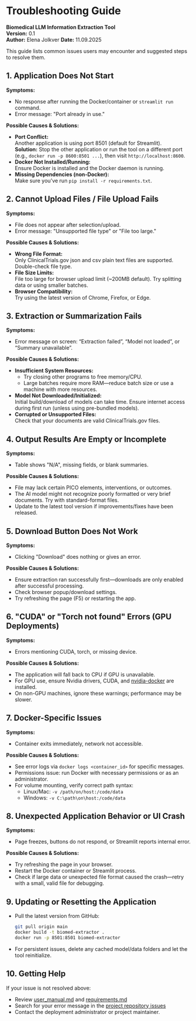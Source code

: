 # Troubleshooting Guide

**Biomedical LLM Information Extraction Tool**  
**Version:** 0.1  
**Author:** Elena Jolkver
**Date:** 11.09.2025


This guide lists common issues users may encounter and suggested steps to resolve them.



## 1. Application Does Not Start

**Symptoms:**  
- No response after running the Docker/container or `streamlit run` command.  
- Error message: "Port already in use."

**Possible Causes & Solutions:**
- **Port Conflict:**  
  Another application is using port 8501 (default for Streamlit).  
  **Solution:** Stop the other application or run the tool on a different port (e.g., `docker run -p 8600:8501 ...`), then visit `http://localhost:8600`.
- **Docker Not Installed/Running:**  
  Ensure Docker is installed and the Docker daemon is running.
- **Missing Dependencies (non-Docker):**  
  Make sure you’ve run `pip install -r requirements.txt`.



## 2. Cannot Upload Files / File Upload Fails

**Symptoms:**  
- File does not appear after selection/upload.
- Error message: "Unsupported file type" or "File too large."

**Possible Causes & Solutions:**
- **Wrong File Format:**  
  Only ClinicalTrials.gov json and csv plain text files are supported. Double-check file type.
- **File Size Limits:**  
  File too large for browser upload limit (~200MB default). Try splitting data or using smaller batches.
- **Browser Compatibility:**  
  Try using the latest version of Chrome, Firefox, or Edge.



## 3. Extraction or Summarization Fails

**Symptoms:**  
- Error message on screen: “Extraction failed”, “Model not loaded”, or “Summary unavailable”.

**Possible Causes & Solutions:**
- **Insufficient System Resources:**  
  - Try closing other programs to free memory/CPU.
  - Large batches require more RAM—reduce batch size or use a machine with more resources.
- **Model Not Downloaded/Initialized:**  
  Initial build/download of models can take time. Ensure internet access during first run (unless using pre-bundled models).
- **Corrupted or Unsupported Files:**  
  Check that your documents are valid ClinicalTrials.gov files.



## 4. Output Results Are Empty or Incomplete

**Symptoms:**  
- Table shows "N/A", missing fields, or blank summaries.

**Possible Causes & Solutions:**
- File may lack certain PICO elements, interventions, or outcomes.
- The AI model might not recognize poorly formatted or very brief documents. Try with standard-format files.
- Update to the latest tool version if improvements/fixes have been released.



## 5. Download Button Does Not Work

**Symptoms:**  
- Clicking "Download" does nothing or gives an error.

**Possible Causes & Solutions:**
- Ensure extraction ran successfully first—downloads are only enabled after successful processing.
- Check browser popup/download settings.
- Try refreshing the page (F5) or restarting the app.



## 6. "CUDA" or "Torch not found" Errors (GPU Deployments)

**Symptoms:**  
- Errors mentioning CUDA, torch, or missing device.

**Possible Causes & Solutions:**
- The application will fall back to CPU if GPU is unavailable.
- For GPU use, ensure Nvidia drivers, CUDA, and [nvidia-docker](https://docs.nvidia.com/datacenter/cloud-native/container-toolkit/install-guide.html) are installed.
- On non-GPU machines, ignore these warnings; performance may be slower.



## 7. Docker-Specific Issues

**Symptoms:**  
- Container exits immediately, network not accessible.

**Possible Causes & Solutions:**
- See error logs via `docker logs <container_id>` for specific messages.
- Permissions issue: run Docker with necessary permissions or as an administrator.
- For volume mounting, verify correct path syntax:  
  - Linux/Mac: `-v /path/on/host:/code/data`
  - Windows: `-v C:\path\on\host:/code/data`



## 8. Unexpected Application Behavior or UI Crash

**Symptoms:**  
- Page freezes, buttons do not respond, or Streamlit reports internal error.

**Possible Causes & Solutions:**
- Try refreshing the page in your browser.
- Restart the Docker container or Streamlit process.
- Check if large data or unexpected file format caused the crash—retry with a small, valid file for debugging.



## 9. Updating or Resetting the Application

- Pull the latest version from GitHub:
  ```bash
  git pull origin main
  docker build -t biomed-extractor .
  docker run -p 8501:8501 biomed-extractor
  ```
- For persistent issues, delete any cached model/data folders and let the tool reinitialize.



## 10. Getting Help

If your issue is not resolved above:

- Review [user_manual.md](user_manual.md) and [requirements.md](requirements.md)
- Search for your error message in the [project repository issues](https://github.com/ElenaJ/biomed-extractor/issues)
- Contact the deployment administrator or project maintainer.

